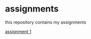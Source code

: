 # assignments
this repository contains my assignments

[assignment 1](https://github.com/Dimana-Ivanova/assignments/blob/master/Assignment_week_2.ipynb)
